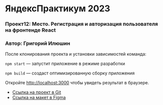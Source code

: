 # ЯндексПрактикум 2023
### Проект12: Место. Регистрация и авторизация пользователя на фронтенде React
### Автор: Григорий Илюшин

После клонирования проекта и установки зависимостей команда:

`npm start` — запустит приложение в режиме разработки

`npm build` — создаст оптимизированную сборку приложения

Откройте [http://localhost:3000](http://localhost:3000) чтобы увидеть результат в браузере.

* [Cсылка на проект в Git](https://github.com/IlushinGL/express-mesto-auth)
* [Ссылка на макет в Figma](https://www.figma.com/file/2cn9N9jSkmxD84oJik7xL7/JavaScript.-Sprint-4?node-id=0%3A1)
